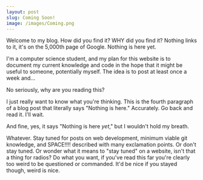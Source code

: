 ```yaml
---
layout: post
slug: Coming Soon!
image: /images/Coming.png
---
```


Welcome to my blog. How did you find it? WHY did you find it? Nothing links to it, it's on the 5,000th page of Google. Nothing is here yet. 

I'm a computer science student, and my plan for this website is to document my current knowledge and code in the hope that it might be useful to someone, potentially myself. The idea is to post at least once a week and... 

No seriously, why are you reading this?

I just really want to know what you're thinking. This is the fourth paragraph of a blog post that literally says "Nothing is here." Accurately. Go back and read it. I'll wait.

And fine, yes, it says "Nothing is here *yet*," but I wouldn't hold my breath. 

Whatever. Stay tuned for posts on web development, minimum viable git knowledge, and SPACE!!!! described with many exclamation points. Or don't stay tuned. Or wonder what it means to "stay tuned" on a website, isn't that a thing for radios? Do what you want, if you've read this far you're clearly too weird to be questioned or commanded. It'd be nice if you stayed though, weird is nice. 

